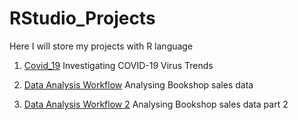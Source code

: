 # RStudio_Projects

Here I will store my projects with R language

1. [Covid_19](https://github.com/annkka3/RStudio_Projects/tree/main/Covid_19_Project) Investigating COVID-19 Virus Trends

2. [Data Analysis Workflow](https://github.com/annkka3/RStudio_Projects/tree/main/Data%20Analysis%20Workflow) Analysing Bookshop sales data

3. [Data Analysis Workflow 2](https://github.com/annkka3/RStudio_Projects/tree/main/Data%20Analysis%20Part%202) Analysing Bookshop sales data part 2
